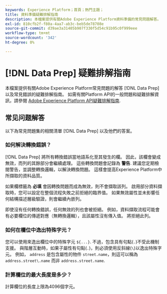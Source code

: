 ```yaml
---
keywords: Experience Platform；首頁；熱門主題；
title: 資料準備疑難排解指南
description: 本檔案提供有關Adobe Experience Platform資料準備的常見問題解答。
exl-id: 810cfb2f-f80a-4aa7-ab3c-beb5de78708e
source-git-commit: d39ae3a31405b907f330f5d54c91b95c0f999eee
workflow-type: tm+mt
source-wordcount: '342'
ht-degree: 0%

---
```


# [!DNL Data Prep] 疑難排解指南

本檔案提供有關Adobe Experience Platform常見問題的解答 [!DNL Data Prep]以及常見錯誤的疑難排解指南。 如需有關Platform API的一般問題和疑難排解資訊，請參閱 [Adobe Experience Platform API疑難排解指南](../landing/troubleshooting.md).

## 常见问题解答

以下為常見問題集的相關清單 [!DNL Data Prep] 以及他們的答案。

### 如何解決轉換錯誤？

[!DNL Data Prep] 將所有轉換錯誤當地語系化至其發生的欄。 因此，該欄會變成無效，而列的其餘部分會繼續處理。 這些轉換問題會記錄為 **警告**. 建議您定期檢閱警告，並調整轉換邏輯，以解決轉換問題。 這樣會提高Experience Platform中所擷取的資料品質。

如果欄標籤為 **必填** 會因轉換問題而成為無效，則不會擷取該列。 啟用部分資料擷取時，您可以設定在整個流程失敗之前拒絕的臨界值。 如果無效屬性並未影響任何結構描述層級驗證，則會繼續內嵌列。

即使沒有任何轉換錯誤，任何無效的列也會被拒絕。 例如，資料擷取流程可能會有必要欄位的傳遞對應（無轉換邏輯），且該屬性沒有傳入值。 將拒絕此列。

### 如何在欄位中逸出特殊字元？

您可以使用來逸出欄位中的特殊字元 `${...}`. 不過，包含具有句點(`.`)不受此機制支援。 與階層互動時，如果子屬性有句點(`.`)，則必須使用反斜線(`\`)以逸出特殊字元。 例如， `address` 是包含屬性的物件 `street.name`，則這可以稱為 `address.street\.name` 而非 `address.street.name`.

### 計算欄位的最大長度是多少？

計算欄位的長度上限為4096個字元。